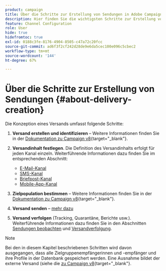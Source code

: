 ```yaml
---
product: campaign
title: Über die Schritte zur Erstellung von Sendungen in Adobe Campaign 
description: Hier finden Sie die wichtigsten Schritte zur Erstellung von Sendungen in Adobe Campaign 
feature: Channel Configuration
role: User
hide: true
hidefromtoc: true
exl-id: 0188c3fe-8176-4904-8505-c47a72c20fcc
source-git-commit: ad6f3f2cf242d28de9e6da5cec100e096c5cbec2
workflow-type: tm+mt
source-wordcount: '144'
ht-degree: 67%

---
```


# Über die Schritte zur Erstellung von Sendungen {#about-delivery-creation}

Die Konzeption eines Versands umfasst folgende Schritte:

1. **Versand erstellen und identifizieren** – Weitere Informationen finden Sie in der [Dokumentation zu Campaign v8](https://experienceleague.adobe.com/de/docs/campaign/campaign-v8/send/create-message#create-the-delivery){target="_blank"}.

1. **Versandinhalt festlegen**. Die Definition des Versandinhalts erfolgt für jeden Kanal einzeln. Weiterführende Informationen dazu finden Sie im entsprechenden Abschnitt:

   * [E-Mail-Kanal](defining-the-email-content.md)
   * [SMS-Kanal](sms-create.md#defining-the-sms-content)
   * [Briefpost-Kanal](defining-the-direct-mail-content.md)
   * [Mobile-App-Kanal](about-mobile-app-channel.md)

1. **Zielpopulation bestimmen** – Weitere Informationen finden Sie in der [Dokumentation zu Campaign v8](https://experienceleague.adobe.com/docs/campaign/campaign-v8/send/create-message#target-population.html){target="_blank"}.

1. **Versand senden** – [mehr dazu](steps-sending-the-delivery.md)

1. **Versand verfolgen** (Tracking, Quarantäne, Berichte usw.). Weiterführende Informationen dazu finden Sie in den Abschnitten [Sendungen beobachten](about-delivery-monitoring.md) und [Versandverfolgung](about-message-tracking.md).

>[!NOTE]
>
>Bei den in diesem Kapitel beschriebenen Schritten wird davon ausgegangen, dass alle Zielgruppenempfängerinnen und -empfänger und ihre Profile in der Datenbank gespeichert werden. Eine Ausnahme bildet der externe Versand (siehe die [&#x200B; zu Campaign v8](https://experienceleague.adobe.com/docs/campaign/campaign-v8/send/create-message.html?lang=de#selecting-external-recipients){target="_blank"}.
